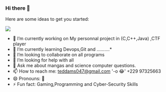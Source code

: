 ### Hi there 👋

<!--
**Tednoob17/Tednoob17** is a ✨ _special_ ✨ repository because its `README.md` (this file) appears on your GitHub profile.
-->
Here are some ideas to get you started:

<img src="https://octo.github.com"/><br>
- 🔭 I’m currently working on My personnal project in (C,C++,Java) ,CTF player <br>
- 🌱 I’m currently learning Devops,Git and ..........* <br>
- 👯 I’m looking to collaborate on all programs <br>
- 🤔 I’m looking for help with all  <br>
- 💬 Ask me about mangas and science computer questions. <br>
- 📫 How to reach me: teddams047@gmail.com '-o 😂' +229 97325663  <br>
- 😄 Pronouns: 🙂 <br>
- ⚡ Fun fact: Gaming,Programming and Cyber-Security Skills <br>

